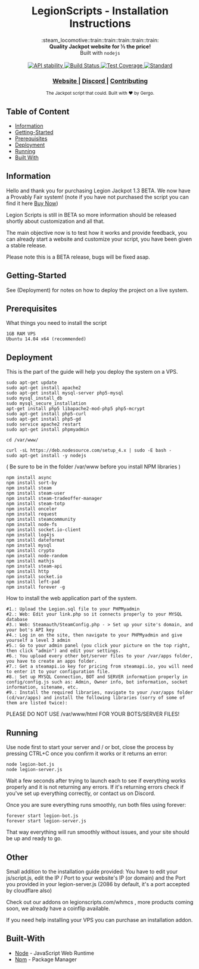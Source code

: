 <h1 align="center">LegionScripts - Installation Instructions</h1>

<div align="center">
  :steam_locomotive::train::train::train::train::train:
</div>
<div align="center">
  <strong>Quality Jackpot website for ⅕ the price!</strong>
</div>
<div align="center">
  Built with <code>nodejs</code>
</div>

<br />

<div align="center">
  <!-- Stability -->
  <a href="https://nodejs.org/api/documentation.html#documentation_stability_index">
    <img src="https://img.shields.io/badge/stability-experimental-orange.svg?style=flat-square"
      alt="API stability" />
  </a>
  <!-- Build Status -->
  <a href="https://travis-ci.org/yoshuawuyts/choo">
    <img src="https://img.shields.io/travis/yoshuawuyts/choo/master.svg?style=flat-square"
      alt="Build Status" />
  </a>
  <!-- Test Coverage -->
  <a href="https://codecov.io/github/yoshuawuyts/choo">
    <img src="https://img.shields.io/codecov/c/github/yoshuawuyts/choo/master.svg?style=flat-square"
      alt="Test Coverage" />
  </a>
  <!-- Standard -->
  <a href="https://standardjs.com">
    <img src="https://img.shields.io/badge/code%20style-standard-brightgreen.svg?style=flat-square"
      alt="Standard" />
  </a>
</div>

<div align="center">
  <h3>
    <a href="http://legionscripts.com/">
      Website
    </a>
    <span> | </span>
    <a href="https://discord.gg/zg6EPyJ">
      Discord
    </a>
    <span> | </span>
    <a href="https://github.com/legionscripts/legionscripts/blob/master/contributing.md">
      Contributing
    </a>
  </h3>
</div>

<div align="center">
  <sub>The Jackpot script that could. Built with ❤︎ by Gergo.
</div>

## Table of Content
- [Information](#information)
- [Getting-Started](#getting-started)
- [Prerequisites](#prerequisites)
- [Deployment](#deployment)
- [Running](#running)
- [Built With](#built-with)

## Information
Hello and thank you for purchasing Legion Jackpot 1.3 BETA. We now have a Provably Fair system!
(note if you have not purchased the script you can find it here <a href="http://legionscripts.com/"> Buy Now</a>)

Legion Scripts is still in BETA so more information should be released shortly about customization and all that.

The main objective now is to test how it works and provide feedback, you can already start a website and customize your script, you have been given a stable release.

Please note this is a BETA release, bugs will be fixed asap.

## Getting-Started

See (Deployment) for notes on how to deploy the project on a live system.

## Prerequisites

What things you need to install the script

```
1GB RAM VPS
Ubuntu 14.04 x64 (recommended)
```
## Deployment

This is the part of the guide will help you deploy the system on a VPS.

```
sudo apt-get update 
sudo apt-get install apache2 
sudo apt-get install mysql-server php5-mysql 
sudo mysql_install_db 
sudo mysql_secure_installation 
apt-get install php5 libapache2-mod-php5 php5-mcrypt 
sudo apt-get install php5-curl 
sudo apt-get install php5-gd 
sudo service apache2 restart 
sudo apt-get install phpmyadmin

cd /var/www/

curl -sL https://deb.nodesource.com/setup_4.x | sudo -E bash - 
sudo apt-get install -y nodejs
```

( Be sure to be in the folder /var/www before you install NPM libraries ) 

```
npm install async
npm install sort-by
npm install steam
npm install steam-user
npm install steam-tradeoffer-manager
npm install steam-totp
npm install onceler
npm install request
npm install steamcommunity
npm install node-fs
npm install socket.io-client
npm install log4js
npm install dateformat
npm install mysql
npm install crypto
npm install node-random
npm install mathjs
npm install steam-api
npm install http
npm install socket.io
npm install left-pad
npm install forever -g
```
How to install the web application part of the system.
```
#1.: Upload the Legion.sql file to your PHPMyadmin
#2.: Web: Edit your link.php so it connects properly to your MYSQL database
#3.: Web: Steamauth/SteamConfig.php - > Set up your site's domain, and your bot's API key
#4.: Log in on the site, then navigate to your PHPMyadmin and give yourself a level 3 admin
#5.: Go to your admin panel (you click your picture on the top right, then click "admin") and edit your settings.
#6.: You upload every other bot/server files to your /var/apps folder, you have to create an apps folder.
#7.: Get a steamapi.io key for pricing from steamapi.io, you will need to enter it to your configuration file.
#8.: Set up MYSQL Connection, BOT and SERVER information properly in config/config.js such as: Admin, Owner info, bot information, socket information, sitename, etc.
#9.: Install the required libraries, navigate to your /var/apps folder (cd/var/apps) and install the following libraries (sorry of some of them are listed twice):
```
PLEASE DO NOT USE /var/www/html FOR YOUR BOTS/SERVER FILES!

## Running

Use node first to start your server and / or bot, close the process by pressing CTRL+C once you confirm it works or it returns an error:
```
node legion-bot.js
node legion-server.js
```
Wait a few seconds after trying to launch each to see if everything works properly and it is not returning any errors. If it's returning errors check if you've set up everything correctly, or contact us on Discord.

Once you are sure everything runs smoothly, run both files using forever:
```
forever start legion-bot.js
forever start legion-server.js
```
That way everything will run smoothly without issues, and your site should be up and ready to go.

## Other

Small addition to the installation guide provided: You have to edit your js/script.js, edit the IP / Port to your website's IP (or domain) and the Port you provided in your legion-server.js (2086 by default, it's a port accepted by cloudflare also)

Check out our addons on legionscripts.com/whmcs , more products coming soon, we already have a coinflip available.

If you need help installing your VPS you can purchase an installation addon.

## Built-With

* [Node](https://github.com/nodejs/node/blob/master/README.md) - JavaScript Web Runtime
* [Npm](https://github.com/npm/npm) - Package Manager

